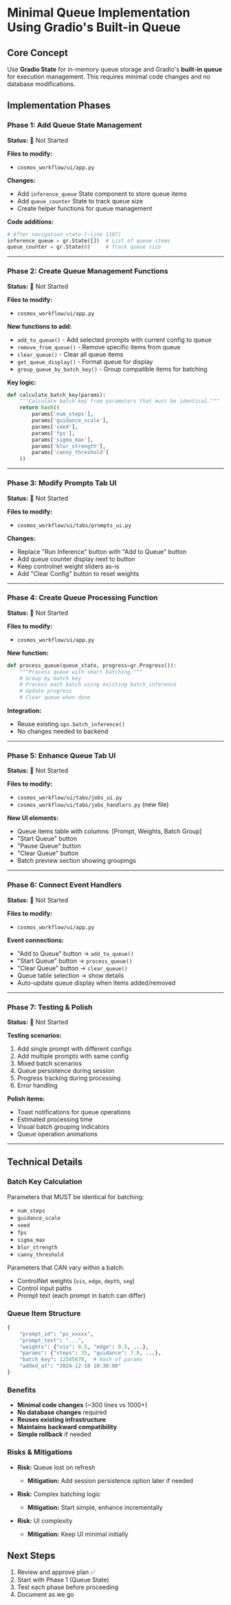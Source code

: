 # Minimal Queue Implementation Using Gradio's Built-in Queue

## Core Concept
Use **Gradio State** for in-memory queue storage and Gradio's **built-in queue** for execution management. This requires minimal code changes and no database modifications.

## Implementation Phases

### Phase 1: Add Queue State Management
**Status:** 🔴 Not Started

**Files to modify:**
- `cosmos_workflow/ui/app.py`

**Changes:**
- Add `inference_queue` State component to store queue items
- Add `queue_counter` State to track queue size
- Create helper functions for queue management

**Code additions:**
```python
# After navigation_state (~line 1107)
inference_queue = gr.State([])  # List of queue items
queue_counter = gr.State(0)     # Track queue size
```

---

### Phase 2: Create Queue Management Functions
**Status:** 🔴 Not Started

**Files to modify:**
- `cosmos_workflow/ui/app.py`

**New functions to add:**
- `add_to_queue()` - Add selected prompts with current config to queue
- `remove_from_queue()` - Remove specific items from queue
- `clear_queue()` - Clear all queue items
- `get_queue_display()` - Format queue for display
- `group_queue_by_batch_key()` - Group compatible items for batching

**Key logic:**
```python
def calculate_batch_key(params):
    """Calculate batch key from parameters that must be identical."""
    return hash((
        params['num_steps'],
        params['guidance_scale'],
        params['seed'],
        params['fps'],
        params['sigma_max'],
        params['blur_strength'],
        params['canny_threshold']
    ))
```

---

### Phase 3: Modify Prompts Tab UI
**Status:** 🔴 Not Started

**Files to modify:**
- `cosmos_workflow/ui/tabs/prompts_ui.py`

**Changes:**
- Replace "Run Inference" button with "Add to Queue" button
- Add queue counter display next to button
- Keep controlnet weight sliders as-is
- Add "Clear Config" button to reset weights

---

### Phase 4: Create Queue Processing Function
**Status:** 🔴 Not Started

**Files to modify:**
- `cosmos_workflow/ui/app.py`

**New function:**
```python
def process_queue(queue_state, progress=gr.Progress()):
    """Process queue with smart batching."""
    # Group by batch_key
    # Process each batch using existing batch_inference
    # Update progress
    # Clear queue when done
```

**Integration:**
- Reuse existing `ops.batch_inference()`
- No changes needed to backend

---

### Phase 5: Enhance Queue Tab UI
**Status:** 🔴 Not Started

**Files to modify:**
- `cosmos_workflow/ui/tabs/jobs_ui.py`
- `cosmos_workflow/ui/tabs/jobs_handlers.py` (new file)

**New UI elements:**
- Queue items table with columns: [Prompt, Weights, Batch Group]
- "Start Queue" button
- "Pause Queue" button
- "Clear Queue" button
- Batch preview section showing groupings

---

### Phase 6: Connect Event Handlers
**Status:** 🔴 Not Started

**Files to modify:**
- `cosmos_workflow/ui/app.py`

**Event connections:**
- "Add to Queue" button → `add_to_queue()`
- "Start Queue" button → `process_queue()`
- "Clear Queue" button → `clear_queue()`
- Queue table selection → show details
- Auto-update queue display when items added/removed

---

### Phase 7: Testing & Polish
**Status:** 🔴 Not Started

**Testing scenarios:**
1. Add single prompt with different configs
2. Add multiple prompts with same config
3. Mixed batch scenarios
4. Queue persistence during session
5. Progress tracking during processing
6. Error handling

**Polish items:**
- Toast notifications for queue operations
- Estimated processing time
- Visual batch grouping indicators
- Queue operation animations

---

## Technical Details

### Batch Key Calculation
Parameters that MUST be identical for batching:
- `num_steps`
- `guidance_scale`
- `seed`
- `fps`
- `sigma_max`
- `blur_strength`
- `canny_threshold`

Parameters that CAN vary within a batch:
- ControlNet weights (`vis`, `edge`, `depth`, `seg`)
- Control input paths
- Prompt text (each prompt in batch can differ)

### Queue Item Structure
```python
{
    "prompt_id": "ps_xxxxx",
    "prompt_text": "...",
    "weights": {"vis": 0.5, "edge": 0.5, ...},
    "params": {"steps": 35, "guidance": 7.0, ...},
    "batch_key": 12345678,  # Hash of params
    "added_at": "2024-12-10 10:30:00"
}
```

### Benefits
- **Minimal code changes** (~300 lines vs 1000+)
- **No database changes** required
- **Reuses existing infrastructure**
- **Maintains backward compatibility**
- **Simple rollback** if needed

### Risks & Mitigations
- **Risk:** Queue lost on refresh
  - **Mitigation:** Add session persistence option later if needed

- **Risk:** Complex batching logic
  - **Mitigation:** Start simple, enhance incrementally

- **Risk:** UI complexity
  - **Mitigation:** Keep UI minimal initially

## Next Steps
1. Review and approve plan ✅
2. Start with Phase 1 (Queue State)
3. Test each phase before proceeding
4. Document as we go